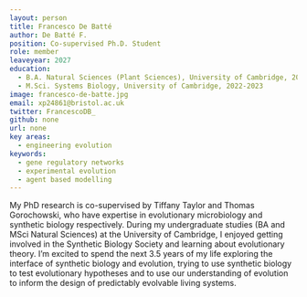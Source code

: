 ```yaml
---
layout: person
title: Francesco De Batté
author: De Batté F.
position: Co-supervised Ph.D. Student
role: member
leaveyear: 2027
education:
  - B.A. Natural Sciences (Plant Sciences), University of Cambridge, 2019-2022
  - M.Sci. Systems Biology, University of Cambridge, 2022-2023
image: francesco-de-batte.jpg
email: xp24861@bristol.ac.uk
twitter: FrancescoDB_
github: none
url: none
key areas:
  - engineering evolution
keywords:
  - gene regulatory networks
  - experimental evolution
  - agent based modelling
---
```

My PhD research is co-supervised by Tiffany Taylor and Thomas Gorochowski, who have expertise in evolutionary microbiology and synthetic biology respectively. During my undergraduate studies (BA and MSci Natural Sciences) at the University of Cambridge, I enjoyed getting involved in the Synthetic Biology Society and learning about evolutionary theory. I’m excited to spend the next 3.5 years of my life exploring the interface of synthetic biology and evolution, trying to use synthetic biology to test evolutionary hypotheses and to use our understanding of evolution to inform the design of predictably evolvable living systems.
